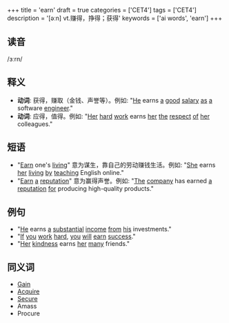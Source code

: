 +++
title = 'earn'
draft = true
categories = ['CET4']
tags = ['CET4']
description = '[əːn] vt.赚得，挣得；获得'
keywords = ['ai words', 'earn']
+++

## 读音
/ɜːrn/

## 释义
- **动词**: 获得，赚取（金钱、声誉等）。例如: "[He](/zh/post/he/) earns [a](/zh/post/a/) [good](/zh/post/good/) [salary](/zh/post/salary/) [as](/zh/post/as/) [a](/zh/post/a/) software [engineer](/zh/post/engineer/)."
- **动词**: 应得，值得。例如: "[Her](/zh/post/her/) [hard](/zh/post/hard/) [work](/zh/post/work/) earns [her](/zh/post/her/) [the](/zh/post/the/) [respect](/zh/post/respect/) [of](/zh/post/of/) [her](/zh/post/her/) colleagues."

## 短语
- "[Earn](/zh/post/earn/) one's [living](/zh/post/living/)" 意为谋生，靠自己的劳动赚钱生活。例如: "[She](/zh/post/she/) earns [her](/zh/post/her/) [living](/zh/post/living/) [by](/zh/post/by/) [teaching](/zh/post/teaching/) English online."
- "[Earn](/zh/post/earn/) [a](/zh/post/a/) [reputation](/zh/post/reputation/)" 意为赢得声誉。例如: "[The](/zh/post/the/) [company](/zh/post/company/) has earned [a](/zh/post/a/) [reputation](/zh/post/reputation/) [for](/zh/post/for/) producing high-quality products."

## 例句
- "[He](/zh/post/he/) earns [a](/zh/post/a/) [substantial](/zh/post/substantial/) [income](/zh/post/income/) [from](/zh/post/from/) [his](/zh/post/his/) investments."
- "[If](/zh/post/if/) [you](/zh/post/you/) [work](/zh/post/work/) [hard](/zh/post/hard/), [you](/zh/post/you/) [will](/zh/post/will/) [earn](/zh/post/earn/) [success](/zh/post/success/)."
- "[Her](/zh/post/her/) [kindness](/zh/post/kindness/) earns [her](/zh/post/her/) [many](/zh/post/many/) friends."

## 同义词
- [Gain](/zh/post/gain/)
- [Acquire](/zh/post/acquire/)
- [Secure](/zh/post/secure/)
- Amass
- Procure
